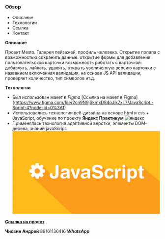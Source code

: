 
### Обзор
* Описание
* Технологии
* Ссылка
* Контакт

**Описание**

Проект Mesto.
Галерея пейзажей, профиль человека.
Открытие попапа с возможностью сохранить данные.
открытие формы для добавления пользовательской карточки
возможность работать с карточкой: добавлять, лайкать, удалять, открыть увеличенную версию карточки с названием
включенная валидация, на основе JS API валидации, проверяет количество, тип символов ит.д.

**Технологии**

* Был использован макет в _Figma_
[Ссылка на макет в Figma]((https://www.figma.com/file/2cn9N9jSkmxD84oJik7xL7/JavaScript.-Sprint-4?node-id=0%3A1)
* Использовались технологии веб-дизайна на основе html и css + JavaScript, обучение по проекту **Яндекс Практикум**
![яндекс](https://github.com/ChisvinAndrew1/how-to-learn/blob/573f6bef7fb92abcaacb99dfb18825e118c8be34/images/logo_place_header.svg)
* Применялась технология адаптивной верстки, элементы DOM-дерева, знаний javaScript.
![java](images/javscript.png)


[**Ссылка на проект**](https://chisvinandrew1.github.io/mesto/)

**Чисвин Андрей** 89161136416 **_WhatsApp_**
